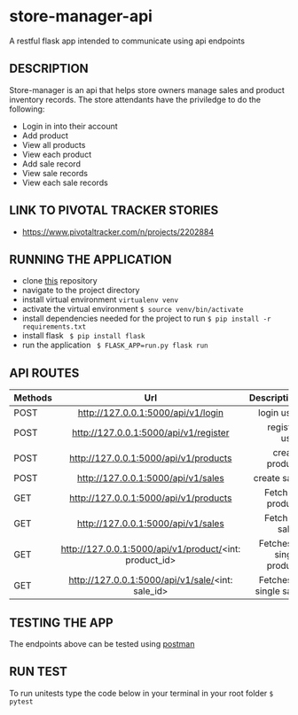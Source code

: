 # store-manager-api
A restful  flask app intended to communicate using api endpoints
## DESCRIPTION
Store-manager is an api that helps store owners manage sales and product inventory records.
The store attendants have the priviledge to do the following:
- Login in into their account
- Add product
- View all products
- View each product
- Add sale record
- View  sale records
- View each sale records



## LINK TO PIVOTAL TRACKER STORIES
- https://www.pivotaltracker.com/n/projects/2202884

## RUNNING THE APPLICATION
- clone [this](https://github.com/kelvinrandu/store-manager-api.git) repository
- navigate to the project directory
- install virtual environment
```virtualenv venv ```
- activate the virtual environment
```$ source venv/bin/activate```
- install dependencies needed for the project to run
``` $ pip install -r requirements.txt ```
- install flask
``` $ pip install flask```
- run the application
``` $ FLASK_APP=run.py flask run```

## API ROUTES

| Methods        | Url          | Description |
| ------------- |:-------------:| -----:|
| POST   | http://127.0.0.1:5000/api/v1/login       |  login user      | 
| POST   | http://127.0.0.1:5000/api/v1/register          |  register user         |
| POST   | http://127.0.0.1:5000/api/v1/products        |  create product      | 
| POST   | http://127.0.0.1:5000/api/v1/sales           |  create sale         | 
| GET     | http://127.0.0.1:5000/api/v1/products       |  Fetch all product   |       
| GET     | http://127.0.0.1:5000/api/v1/sales          |  Fetch all sales     |      
| GET     | http://127.0.0.1:5000/api/v1/product/<int: product_id>  |  Fetches a single product   |
| GET     | http://127.0.0.1:5000/api/v1/sale/<int: sale_id>  |  Fetches a single sale   |


## TESTING THE APP
 The endpoints above can be tested  using [postman](https://www.getpostman.com/)

## RUN TEST
To run unitests type the code below in your terminal in your root folder
``` $ pytest ```